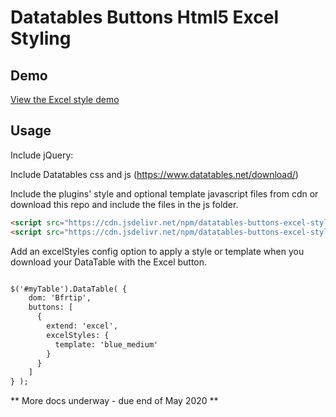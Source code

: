 # Datatables Buttons Html5 Excel Styling

## Demo

[View the Excel style demo](https://www.pauljones.co.nz/github/buttons-html5-styles/examples/simple_table_style.html)

## Usage

Include jQuery:

Include Datatables css and js (https://www.datatables.net/download/)

Include the plugins' style and optional template javascript files from cdn or download this repo and include the files in the js folder.

``` html
<script src="https://cdn.jsdelivr.net/npm/datatables-buttons-excel-styles@0.7.1/js/buttons.html5.styles.min.js"></script>
<script src="https://cdn.jsdelivr.net/npm/datatables-buttons-excel-styles@0.7.1/js/buttons.html5.styles.templates.min.js"></script>
```

Add an excelStyles config option to apply a style or template when you download your DataTable with the Excel button.

``` html

$('#myTable').DataTable( {
    dom: 'Bfrtip',
    buttons: [
      {
        extend: 'excel',
        excelStyles: {
          template: 'blue_medium'
        }
      }
    ]
} );
```

** More docs underway - due end of May 2020  **
